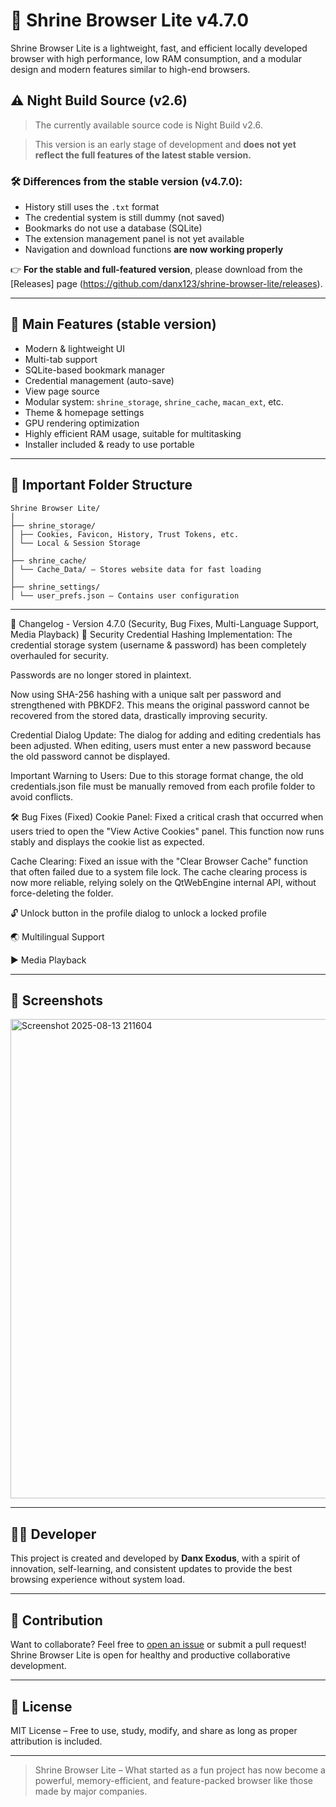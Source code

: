 # 🦁 Shrine Browser Lite v4.7.0

Shrine Browser Lite is a lightweight, fast, and efficient locally developed browser with high performance, low RAM consumption, and a modular design and modern features similar to high-end browsers.

## ⚠️ Night Build Source (v2.6)

> The currently available source code is Night Build v2.6.

> This version is an early stage of development and **does not yet reflect the full features of the latest stable version.**

### 🛠 Differences from the stable version (v4.7.0):

- History still uses the `.txt` format
- The credential system is still dummy (not saved)
- Bookmarks do not use a database (SQLite)
- The extension management panel is not yet available
- Navigation and download functions **are now working properly**

👉 **For the stable and full-featured version**, please download from the [Releases] page (https://github.com/danx123/shrine-browser-lite/releases).

---

## 🚀 Main Features (stable version)

- Modern & lightweight UI
- Multi-tab support
- SQLite-based bookmark manager
- Credential management (auto-save)
- View page source
- Modular system: `shrine_storage`, `shrine_cache`, `macan_ext`, etc.
- Theme & homepage settings
- GPU rendering optimization
- Highly efficient RAM usage, suitable for multitasking
- Installer included & ready to use portable

---

## 📂 Important Folder Structure

```
Shrine Browser Lite/
│
├── shrine_storage/
│ ├── Cookies, Favicon, History, Trust Tokens, etc.
│ └── Local & Session Storage
│
├── shrine_cache/
│ └── Cache_Data/ – Stores website data for fast loading
│
├── shrine_settings/
│ └── user_prefs.json – Contains user configuration
```
---

📜 Changelog - Version 4.7.0 (Security, Bug Fixes, Multi-Language Support, Media Playback)
🔐 Security
Credential Hashing Implementation: The credential storage system (username & password) has been completely overhauled for security.

Passwords are no longer stored in plaintext.

Now using SHA-256 hashing with a unique salt per password and strengthened with PBKDF2. This means the original password cannot be recovered from the stored data, drastically improving security.

Credential Dialog Update: The dialog for adding and editing credentials has been adjusted. When editing, users must enter a new password because the old password cannot be displayed.

Important Warning to Users: Due to this storage format change, the old credentials.json file must be manually removed from each profile folder to avoid conflicts.

🛠️ Bug Fixes (Fixed)
Cookie Panel: Fixed a critical crash that occurred when users tried to open the "View Active Cookies" panel. This function now runs stably and displays the cookie list as expected.

Cache Clearing: Fixed an issue with the "Clear Browser Cache" function that often failed due to a system file lock. The cache clearing process is now more reliable, relying solely on the QtWebEngine internal API, without force-deleting the folder.

🔓 Unlock button in the profile dialog to unlock a locked profile

🌏 Multilingual Support

▶️ Media Playback

---

## 📸 Screenshots
<img width="1365" height="767" alt="Screenshot 2025-08-13 211604" src="https://github.com/user-attachments/assets/2712d8cb-9344-48b0-b0e3-88c8b33f5f57" />












---

## 👨‍💻 Developer

This project is created and developed by **Danx Exodus**, with a spirit of innovation, self-learning, and consistent updates to provide the best browsing experience without system load.

---

## 🤝 Contribution

Want to collaborate? Feel free to [open an issue](https://github.com/username/shrine-browser-lite/issues) or submit a pull request! Shrine Browser Lite is open for healthy and productive collaborative development.

---

## 📜 License

MIT License – Free to use, study, modify, and share as long as proper attribution is included.

---

> Shrine Browser Lite – What started as a fun project has now become a powerful, memory-efficient, and feature-packed browser like those made by major companies.
